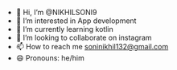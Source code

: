 - 👋 Hi, I’m @NIKHILSONI9
- 👀 I’m interested in App development  
- 🌱 I’m currently learning kotlin  
- 💞️ I’m looking to collaborate on instagram 
- 📫 How to reach me soninikhil132@gmail.com
- 😄 Pronouns: he/him


<!---
NIKHILSONI9/NIKHILSONI9 is a ✨ special ✨ repository because its `README.md` (this file) appears on your GitHub profile.
You can click the Preview link to take a look at your changes.
--->

